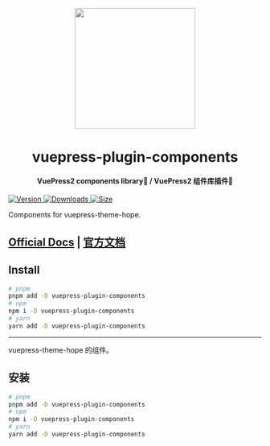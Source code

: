 <!-- markdownlint-disable -->
<p align="center">
  <img width="240" src="https://plugin-components.vuejs.press/logo.svg" style="text-align: center;">
</p>
<h1 align="center">vuepress-plugin-components</h1>
<h4 align="center">VuePress2 components library🧩 / VuePress2 组件库插件🧩</h4>

[![Version](https://img.shields.io/npm/v/vuepress-plugin-components/next.svg?style=flat-square&logo=npm) ![Downloads](https://img.shields.io/npm/dm/vuepress-plugin-components.svg?style=flat-square&logo=npm) ![Size](https://img.shields.io/bundlephobia/min/vuepress-plugin-components?style=flat-square&logo=npm)](https://www.npmjs.com/package/vuepress-plugin-components)

Components for vuepress-theme-hope.

## [Official Docs](https://plugin-components.vuejs.press/) | [官方文档](https://plugin-components.vuejs.press/zh/)

## Install

```bash
# pnpm
pnpm add -D vuepress-plugin-components
# npm
npm i -D vuepress-plugin-components
# yarn
yarn add -D vuepress-plugin-components
```

---

vuepress-theme-hope 的组件。

## 安装

```bash
# pnpm
pnpm add -D vuepress-plugin-components
# npm
npm i -D vuepress-plugin-components
# yarn
yarn add -D vuepress-plugin-components
```

